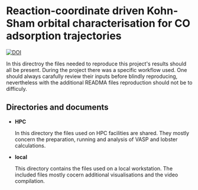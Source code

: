 # Reaction-coordinate driven Kohn-Sham orbital characterisation for CO adsorption trajectories 

[![DOI](https://zenodo.org/badge/621267410.svg)](https://zenodo.org/badge/latestdoi/621267410)

In this directroy the files needed to reproduce this project's results should all be present. 
During the project there was a specific workflow used. 
One should always carafully review their inputs before blindly reproducing, nevertheless with the additional READMA files reproduction should not be to difficuly.


## Directories and documents

* **HPC**

	In this directory the files used on HPC facilities are shared. They mostly concern the preparation, running and analysis of VASP and lobster calculations.
	
* **local**

	This directory contains the files used on a local workstation. The included files mostly cocern additional visualisations and the video compilation.




